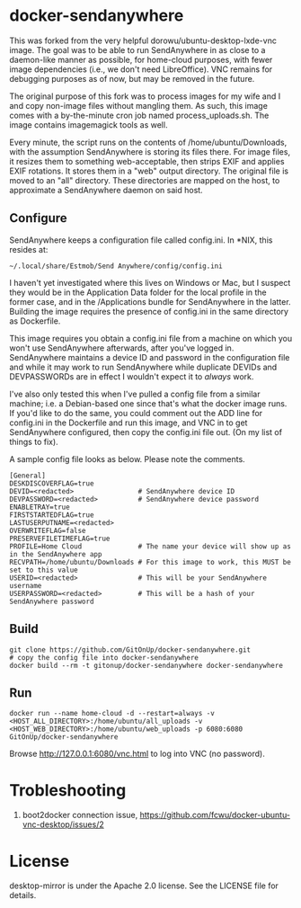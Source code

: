 docker-sendanywhere
=========================

This was forked from the very helpful dorowu/ubuntu-desktop-lxde-vnc image.  The goal was to be able to run SendAnywhere in as close to a daemon-like manner as possible, for home-cloud purposes, with fewer image dependencies (i.e., we don't need LibreOffice).  VNC remains for debugging purposes as of now, but may be removed in the future.

The original purpose of this fork was to process images for my wife and I and copy non-image files without mangling them.  As such, this image comes with a by-the-minute cron job named process_uploads.sh.  The image contains imagemagick tools as well.

Every minute, the script runs on the contents of /home/ubuntu/Downloads, with the assumption SendAnywhere is storing its files there.  For image files, it resizes them to something web-acceptable, then strips EXIF and applies EXIF rotations.  It stores them in a "web" output directory.  The original file is moved to an "all" directory.  These directories are mapped on the host, to approximate a SendAnywhere daemon on said host.

Configure
---------

SendAnywhere keeps a configuration file called config.ini.  In *NIX, this resides at:
```
~/.local/share/Estmob/Send Anywhere/config/config.ini
```
I haven't yet investigated where this lives on Windows or Mac, but I suspect they would be in the Application Data folder for the local profile in the former case, and in the /Applications bundle for SendAnywhere in the latter. Building the image requires the presence of config.ini in the same directory as Dockerfile.

This image requires you obtain a config.ini file from a machine on which you won't use SendAnywhere afterwards, after you've logged in.  SendAnywhere maintains a device ID and password in the configuration file and while it may work to run SendAnywhere while duplicate DEVIDs and DEVPASSWORDs are in effect I wouldn't expect it to *always* work.  

I've also only tested this when I've pulled a config file from a similar machine; i.e. a Debian-based one since that's what the docker image runs.  If you'd like to do the same, you could comment out the ADD line for config.ini in the Dockerfile and run this image, and VNC in to get SendAnywhere configured, then copy the config.ini file out.  (On my list of things to fix).

A sample config file looks as below.  Please note the comments.

```
[General]
DESKDISCOVERFLAG=true
DEVID=<redacted>                # SendAnywhere device ID
DEVPASSWORD=<redacted>          # SendAnywhere device password
ENABLETRAY=true
FIRSTSTARTEDFLAG=true
LASTUSERPUTNAME=<redacted>
OVERWRITEFLAG=false
PRESERVEFILETIMEFLAG=true
PROFILE=Home Cloud              # The name your device will show up as in the SendAnywhere app
RECVPATH=/home/ubuntu/Downloads # For this image to work, this MUST be set to this value
USERID=<redacted>               # This will be your SendAnywhere username
USERPASSWORD=<redacted>         # This will be a hash of your SendAnywhere password
```

Build
-----
```
git clone https://github.com/GitOnUp/docker-sendanywhere.git
# copy the config file into docker-sendanywhere
docker build --rm -t gitonup/docker-sendanywhere docker-sendanywhere
```

Run
---
```
docker run --name home-cloud -d --restart=always -v <HOST_ALL_DIRECTORY>:/home/ubuntu/all_uploads -v <HOST_WEB_DIRECTORY>:/home/ubuntu/web_uploads -p 6080:6080 GitOnUp/docker-sendanywhere
```

Browse http://127.0.0.1:6080/vnc.html to log into VNC (no password).


Trobleshooting
==================

1. boot2docker connection issue, https://github.com/fcwu/docker-ubuntu-vnc-desktop/issues/2


License
==================

desktop-mirror is under the Apache 2.0 license. See the LICENSE file for details.
